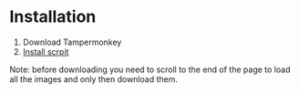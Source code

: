 # Installation
1. Download Tampermonkey
2. [Install scrpit](https://greasyfork.org/en/scripts/512498-mangaplus-downloader/code)

Note: before downloading you need to scroll to the end of the page to load all the images and only then download them. 

